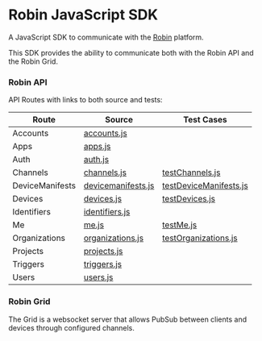 # Robin JavaScript SDK

A JavaScript SDK to communicate with the [Robin](http://getrobin.com/) platform.

This SDK provides the ability to communicate both with the Robin API and the Robin Grid.

### Robin API

API Routes with links to both source and tests:

| Route  | Source   | Test Cases  |
| ------ | -------- | ----------- |
| Accounts | [accounts.js](lib/api/modules/accounts.js) | |
| Apps | [apps.js](lib/api/modules/apps.js) | |
| Auth | [auth.js](lib/api/modules/auth.js) | |
| Channels | [channels.js](lib/api/modules/channels.js) | [testChannels.js](test/testChannels.js) |
| DeviceManifests | [devicemanifests.js](lib/api/modules/devicemanifests.js) | [testDeviceManifests.js](test/testDeviceManifests.js) |
| Devices | [devices.js](lib/api/modules/devices.js) | [testDevices.js](test/testDevices.js) |
| Identifiers | [identifiers.js](lib/api/modules/identifiers.js) | |
| Me | [me.js](lib/api/modules/me.js) | [testMe.js](test/testMe.js) |
| Organizations | [organizations.js](lib/api/modules/organizations.js) | [testOrganizations.js](test/testOrganizations.js) |
| Projects | [projects.js](lib/api/modules/projects.js) | |
| Triggers | [triggers.js](lib/api/modules/triggers.js) | |
| Users | [users.js](lib/api/modules/users.js) | |

### Robin Grid

The Grid is a websocket server that allows PubSub between clients and devices through configured channels.

